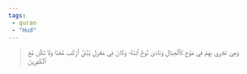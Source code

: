 ```yaml
---
tags: 
 - quran 
 - "Hud"
---
```


> وَهِيَ تَجۡرِي بِهِمۡ فِي مَوۡجٖ كَٱلۡجِبَالِ وَنَادَىٰ نُوحٌ ٱبۡنَهُۥ وَكَانَ فِي مَعۡزِلٖ يَٰبُنَيَّ ٱرۡكَب مَّعَنَا وَلَا تَكُن مَّعَ ٱلۡكَٰفِرِينَ
